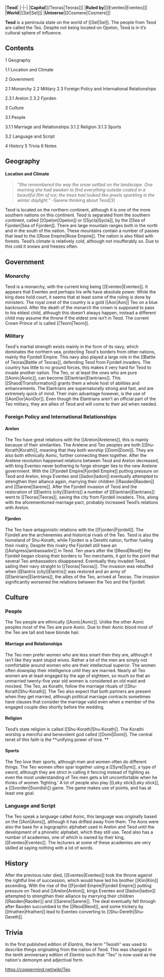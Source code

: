 |**Teod**|
|-|-|
|**Capital**|[[Teoras\|Teoras]]|
|**Ruled by**|[[Eventeo\|Eventeo]]|
|**World**|[[Sel\|Sel]]|
|**Universe**|[[Cosmere\|Cosmere]]|

**Teod** is a peninsula state on the world of [[Sel\|Sel]]. The people from Teod are called the Teo. Despite not being located on Opelon, Teod is in it’s cultural sphere of influence.

## Contents

1 Geography

1.1 Location and Climate


2 Government

2.1 Monarchy
2.2 Military
2.3 Foreign Policy and International Relationships

2.3.1 Arelon
2.3.2 Fjorden




3 Culture

3.1 People

3.1.1 Marriage and Relationships
3.1.2 Religion
3.1.3 Sports


3.2 Language and Script


4 History
5 Trivia
6 Notes


## Geography
#### Location and Climate
>“*She remembered the way the snow settled on the landscape. One morning she had awoken to find everything outside coated in a beautiful film of ice; the trees had looked like jewels sparkling in the winter daylight.*”
\-Sarene thinking about Teod[3]

Teod is located on the northern continent, although it is one of the more southern nations on this continent. Teod is separated from the southern continent, called [[Opelon\|Opelon]] or [[Sycla\|Sycla]], by the [[Sea of Fjorden\|Sea of Fjorden]]. There are large mountain ranges both in the north and in the south of the nation. These mountains contain a number of passes that lead to the [[Rose Empire\|Rose Empire]]. The nation is also filled with forests.
Teod’s climate is relatively cold, although not insufferably so. Due to this cold it snows and freezes often.

## Government
### Monarchy
Teod is a monarchy, with the current king being [[Eventeo\|Eventeo]]. It appears that Eventeo and perhaps his wife have absolute power. While the king does hold court, it seems that at least some of the ruling is done by ministers. The royal crest of the country is a gold [[Aon\|Aon]] Teo on a blue backround.
After the death of the monarch the crown is supposed to pass to his eldest child, although this doesn’t always happen, instead a different child may assume the throne if the eldest one isn’t in Teod. The current Crown Prince of  is called [[Teorn\|Teorn]].

### Military
Teod's martial strength exists mainly in the form of its navy, which dominates the northern sea, protecting Teod's borders from other nations, mainly the Fjordell Empire. This navy also played a large role in the [[Battle of Teoras\|Battle of Teoras]], defending Teod from Fjordell invaders. The country has little to no ground forces, this makes it very hard for Teod to invade another nation.
The Teo, or at least the ones who are pure [[Aonic\|Aonic]], can become [[Elantrian\|Elantrians]]. This [[Shaod\|Transformation]] grants them a whole host of abilities and enhancements. The Elantrians are supernaturally strong and fast, and are extremely quick of mind. Their main advantage however, is the use of [[AonDor\|AonDor]]. Even though the Elantrians aren’t an official part of the Teo military, they are allies of Teod and will come to their aid when needed.

### Foreign Policy and International Relationships
#### Arelon
The Teo have great relations with the [[Arelon\|Arelenes]], this is mainly because of their similarities. The Arelene and Teo peoples are both [[Shu-Korath\|Korathi]], meaning that they both worship [[Domi\|Domi]]. They are also both ethnically Aonic, further connecting them together.
After the Arelene revolution happened relations between Teod and Arelon decreased, with king Eventeo never bothering to forge stronger ties to the new Arelene government. With the [[Fjordell Empire\|Fjordell Empire]] putting pressure on Teod and Arelon, kings Eventeo and [[Iadon\|Iadon]] eventually attempted to strengthen their alliance again, marrying their children [[Raoden\|Raoden]] and [[Sarene\|Sarene]].
After the Fjordell invasion of Teod and the restoration of [[Elantris (city)\|Elantris]] a number of [[Elantrian\|Elantrians]] went to [[Teoras\|Teoras]], saving the city from Fjordell invaders. This, along with the aforementioned marriage pact, probably increased Teod’s relations with Arelon.

#### Fjorden
The Teo have antagonistic relations with the [[Fjorden\|Fjordell]]. The Fjordell are the archenemies and historical rivals of the Teo. Teod is also the homeland of Shu-Korath, while Fjorden is a Derethi nation, further fueling their rivalry. Despite this rivalry the Fjordell still have an [[Ashgress\|ambassador]] in Teod.
Ten years after the [[Reod\|Reod]] the Fjordell began closing their borders to Teo merchants, it got to the point that several Teo ambassadors disappeared. Eventually they invaded Teod, sailing their navy straight to [[Teoras\|Teoras]]. The invasion was rebuffed when [[Elantris (city)\|Elantris]] was restored and an army of [[Elantrians\|Elantrians]], the allies of the Teo, arrived at Teoras. The invasion significantly worsened the relations between the Teo and the Fjordell.

## Culture
### People
The Teo people are ethnically [[Aonic\|Aonic]]. Unlike the other Aonic peoples most of the Teo are pure Aonic. Due to their Aonic blood most of the Teo are tall and have blonde hair.

#### Marriage and Relationships
The Teo men prefer women who are less smart then they are, although it isn’t like they want stupid wives. Rather a lot of the men are simply not comfortable around women who are their intellectual superior. The women often downplay their intelligence until they are married. Nearly all Teo women are at least engaged by the age of eighteen, so much so that an unmarried twenty-five year old women is considered an old maid and mocked.
The Teo, as Korathi, follow the marriage rituals of [[Shu-Korath\|Shu-Korath]]. The Teo also expect that both partners are present when they get married, although political marriage contracts sometimes have clauses that consider the marriage valid even when a member of the engaged couple dies shortly before the wedding.

#### Religion
Teod’s state religion is called [[Shu-Korath\|Shu-Korath]]. The Korathi worship a merciful and benevolent god called [[Domi\|Domi]]. The central tenet of this faith is the **unifying power of love. **

#### Sports
The Teo love their sports, although men and women often do different things. The Teo women often spar together using a [[Syre\|Syre]], a type of sword, although they are strict in calling it fencing instead of fighting as even the most understanding of Teo men gets a bit uncomfortable when he thinks of women ‘fighting.’
A lot of people also play [[Leky stick\|Leky stick]], a [[Svorden\|Svordish]] game. The game makes use of points, and has at least one goal.

### Language and Script
The Teo speak a language called Aonic, this language was originally based on the [[Aon\|Aons]], although it has drifted away from them. The Aons were also the base for a logographic alphabet used in Arelon and Teod until the development of a phonetic alphabet, which they still use.
Teod also has a number of academies, one of which is owned by their king, [[Eventeo\|Eventeo]]. The lecturers at some of these academies are very skilled at saying nothing with a lot of words.

## History
After the previous ruler died, [[Eventeo\|Eventeo]] took the throne against the rightful line of succession, which would have led his brother [[Kiin\|Kiin]] ascending.
With the rise of the [[Fjordell Empire\|Fjordell Empire]] putting pressure on Teod and [[Arelon\|Arelon]], kings Eventeo and [[Iadon\|Iadon]] attempted to strengthen their alliance by marrying their children [[Raoden\|Raoden]] and [[Sarene\|Sarene]]. The deal eventually fell through after Raoden succumbed to the [[Reod\|Reod]], and some trickery by [[Hrathen\|Hrathen]] lead to Eventeo converting to [[Shu-Dereth\|Shu-Dereth]].

## Trivia
In the first published edition of *Elantris*, the term "Teoish" was used to describe things originating from the nation of Teod. This was changed in the tenth anniversary edition of *Elantris* such that "Teo" is now used as the nation's demonym and adjectival form.


https://coppermind.net/wiki/Teo